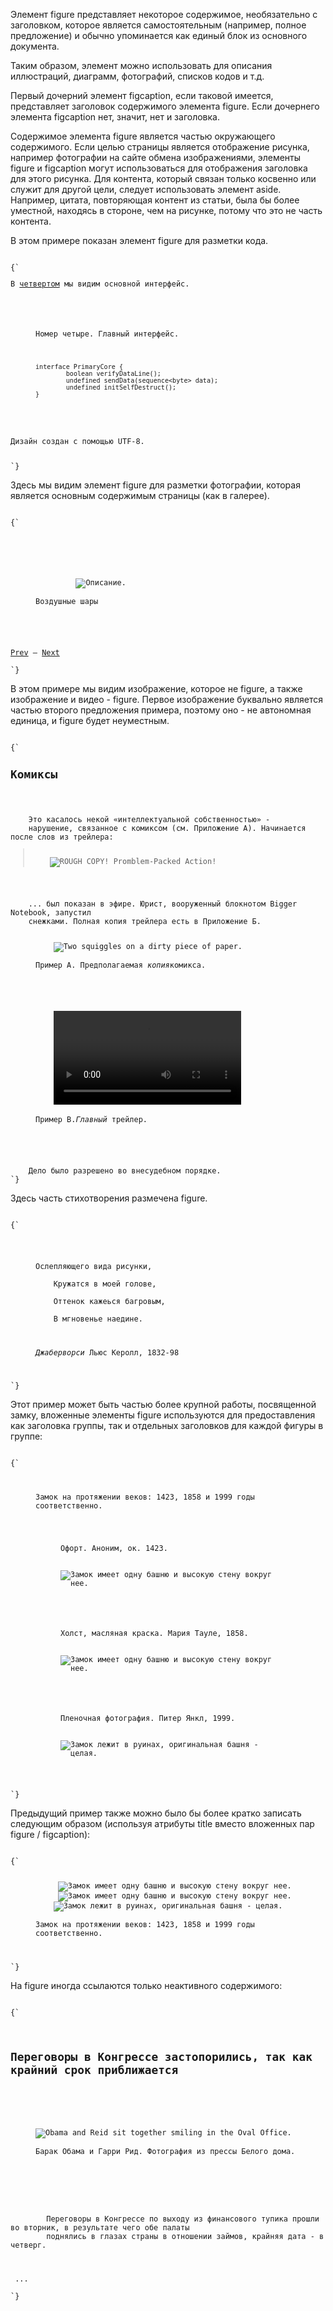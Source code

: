 <p>
	Элемент <LE>figure</LE> представляет некоторое содержимое, необязательно с заголовком, которое является самостоятельным (например, полное предложение) и обычно упоминается как единый блок из основного документа.
</p>

<p>
	Таким образом, элемент можно использовать для описания иллюстраций, диаграмм, фотографий, списков кодов и т.д.
</p>

<p>
	Первый дочерний элемент <LE>figcaption</LE>, если таковой имеется, представляет заголовок содержимого элемента <LE>figure</LE>. Если дочернего элемента <LE>figcaption</LE> нет, значит, нет и заголовка.
</p>

<p>
	Содержимое элемента <LE>figure</LE> является частью окружающего содержимого. Если целью страницы является отображение рисунка, например фотографии на сайте обмена изображениями, элементы <LE>figure</LE> и <LE>figcaption</LE> могут использоваться для  отображения заголовка для этого рисунка. Для контента, который связан только косвенно или служит для другой цели, следует использовать элемент <LE>aside</LE>. Например, цитата, повторяющая контент из статьи, была бы более уместной, находясь в стороне, чем на рисунке, потому что это не часть контента.
</p>

<ExampleBox>

В этом примере показан элемент <LE>figure</LE> для разметки кода.

<Code>
{`
<p>В <a href="#l4">четвертом</a> мы видим основной интерфейс.</p>
<figure id="l4">
 	<figcaption>Номер четыре. Главный интерфейс.</figcaption>
 	<pre><code>interface PrimaryCore {
 		boolean verifyDataLine();
		undefined sendData(sequence&lt;byte> data);
 		undefined initSelfDestruct();
}</code></pre>
</figure>
<p>Дизайн создан с помощью UTF-8.</p>
`}
</Code>

</ExampleBox>

<ExampleBox>

Здесь мы видим элемент <LE>figure</LE> для разметки фотографии, которая является основным содержимым страницы (как в галерее).

<Code>
{`
<!DOCTYPE HTML>
	<html lang="en">
	<title>Воздушные шары- моя галлерея</title>
	<figure>
		 <img src="bubbles-work.jpeg"
      		alt="Описание.">
 	<figcaption>Воздушные шары</figcaption>
	</figure>
	<nav><a href="19414.html">Prev</a> — <a href="19416.html">Next</a></nav>
`}
</Code>

</ExampleBox>

<ExampleBox>

В этом примере мы видим изображение, которое не <LE>figure</LE>, а также изображение и видео - <LE>figure</LE>. Первое изображение буквально является частью второго предложения примера, поэтому оно - не автономная единица, и <LE>figure</LE> будет неуместным.

<Code>
{`
<h2>Комиксы</h2>
<p>
	Это касалось некой «интеллектуальной собственностью» -
	нарушение, связанное с комиксом (см. Приложение A). Начинается после слов из трейлера:
<blockquote>
 	<img src="promblem-packed-action.png" alt="ROUGH COPY! Promblem-Packed Action!">
</blockquote>
<p>
	... был показан в эфире. Юрист, вооруженный блокнотом Bigger Notebook, запустил
 	снежками. Полная копия трейлера есть в Приложение Б.
<figure>
 	<img src="ex-a.png" alt="Two squiggles on a dirty piece of paper.">
 	<figcaption>Пример A. Предполагаемая <cite>копия</cite>комикса.</figcaption>
</figure>
<figure>
 	<video src="ex-b.mov"></video>
 	<figcaption>Пример B.<cite>Главный</cite> трейлер.</figcaption>
</figure>
<p>
	Дело было разрешено во внесудебном порядке.
`}
</Code>

</ExampleBox>

<ExampleBox>

Здесь часть стихотворения размечена <LE>figure</LE>.

<Code>
{`
<figure>
 	<p>Ослепляющего вида рисунки,<br>
 	Кружатся в моей голове,<br>
 	Оттенок кажеься багровым,<br>
 	В мгновенье наедине.</p>
 <figcaption><cite>Джаберворси</cite> Льюс Керолл, 1832-98</figcaption>
</figure>
`}
</Code>

</ExampleBox>

<ExampleBox>

Этот пример может быть частью более крупной работы, посвященной замку, вложенные элементы <LE>figure</LE> используются для предоставления как заголовка группы, так и отдельных заголовков для каждой фигуры в группе:

<Code>
{`
<figure>
 	<figcaption>Замок на протяжении веков: 1423, 1858 и 1999 годы соответственно.</figcaption>
<figure>
  	<figcaption>Офорт. Аноним, ок. 1423.</figcaption>
  	<img src="castle1423.jpeg" alt="Замок имеет одну башню и высокую стену вокруг нее.">
</figure>
<figure>
  	<figcaption>Холст, масляная краска. Мария Тауле, 1858.</figcaption>
  	<img src="castle1858.jpeg" alt="Замок имеет одну башню и высокую стену вокруг нее.">
</figure>
<figure>
	<figcaption>Пленочная фотография. Питер Янкл, 1999.</figcaption>
  	<img src="castle1999.jpeg" alt="Замок лежит в руинах, оригинальная башня - целая.">
</figure>
</figure>
`}
</Code>

</ExampleBox>

<ExampleBox>

Предыдущий пример также можно было бы более кратко записать следующим образом (используя атрибуты <LA>title</LA> вместо вложенных пар <LE>figure</LE> / <LE>figcaption</LE>):

<Code>
{`
<figure>
	 <img src="castle1423.jpeg" title="Офорт. Аноним, ок. 1423."
     	  alt="Замок имеет одну башню и высокую стену вокруг нее.">
	 <img src="castle1858.jpeg" title="Холст, масляная краска. Мария Тауле, 18588."
     	 alt="Замок имеет одну башню и высокую стену вокруг нее.">
 	<img src="castle1999.jpeg" title="Пленочная фотография. Питер Янкл, 1999."
     	 alt="Замок лежит в руинах, оригинальная башня - целая.">
 <figcaption>Замок на протяжении веков: 1423, 1858 и 1999 годы соответственно.</figcaption>
</figure>
`}
</Code>

</ExampleBox>

<ExampleBox>

На <LE>figure</LE> иногда ссылаются только неактивного содержимого:

<Code>
{`
<article>
	 <h1>Переговоры в Конгрессе застопорились, так как крайний срок приближается</h1>
	 <figure>
 	 		<img src="obama-reid.jpeg" alt="Obama and Reid sit together smiling in the Oval Office.">
  	<figcaption>Барак Обама и Гарри Рид. Фотография из прессы Белого дома.</figcaption>
	</figure>
	<p>
		Переговоры в Конгрессе по выходу из финансового тупика прошли во вторник, в результате чего обе палаты
		поднялись в глазах страны в отношении займов, крайняя дата - в четверг.
 	</p>
 ...
</article>
`}
</Code>

</ExampleBox>






